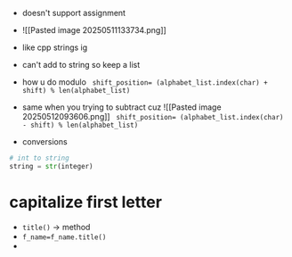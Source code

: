 - doesn't support assignment
- ![[Pasted image 20250511133734.png]]
- like cpp strings ig
- can't add to string so keep a list
- how u do modulo
` shift_position= (alphabet_list.index(char) + shift) % len(alphabet_list)`
- same when you trying to subtract cuz
![[Pasted image 20250512093606.png]]
` shift_position= (alphabet_list.index(char) - shift) % len(alphabet_list)`


- conversions
```python
# int to string
string = str(integer)
```
# capitalize first letter
- `title()` -> method
- `f_name=f_name.title()`
- 